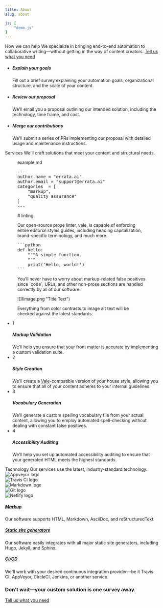 ```yaml
---
title: About
slug: about

js: [
    "demo.js"
]
---
```

<section class="bg-white">
   <div class="container">
      <div class="row justify-content-center text-center section-intro">
         <div class="col-12 col-md-9 col-lg-8">
            <span class="title-decorative">How we can help</span>
            <span class="lead">
            We specialize in bringing end-to-end automation to collaborative writing&mdash;without getting in the way of content creators.
            </span>
            <a href="https://errata-ai.typeform.com/to/Cfsj5g" class="btn btn-primary btn-lg">Tell us what you need</a>
         </div>
         <!--end of col-->
      </div>
      <!--end of row-->
      <ul class="row feature-list">
         <li class="col-12 col-md-4">
            <i class="icon-info h1 text-teal"></i>
            <h5>Explain your goals</h5>
            <p>
               Fill out a brief survey explaining your automation goals, organizational structure, and the scale of your content.
            </p>
         </li>
         <!--end of col-->
         <li class="col-12 col-md-4">
            <i class="icon-users h1 text-purple"></i>
            <h5>Review our proposal</h5>
            <p>
               We'll email you a proposal outlining our intended solution, including the technology, time frame, and cost.
            </p>
         </li>
         <!--end of col-->
         <li class="col-12 col-md-4">
            <i class="icon-check h1 text-red"></i>
            <h5>Merge our contributions</h5>
            <p>
               We'll submit a series of PRs implementing our proposal with detailed usage and maintenance instructions.
            </p>
         </li>
         <!--end of col-->
      </ul>
      <!--end of row-->
   </div>
   <!--end of container-->
</section>
<section class="bg-white">
   <div class="container">
      <div class="row justify-content-center text-center section-intro">
         <div class="col-12 col-md-9 col-lg-8">
            <span id="customization" class="title-decorative">Services</span>
            <span class="lead">
            We'll craft solutions that meet your content and structural needs.
            </span>
         </div>
         <!--end of col-->
      </div>
      <!--end of row-->
      <div class="row row-eq-height">
         <div class="col-md-6 d-none d-md-block">
            <figure class="gist window"><figcaption><span class="chrome button close"></span><span class="chrome button minimize"></span><span class="chrome button fullscreen"></span><span class="chrome title">example.md</span></figcaption><pre id="sec-1">---
author.name = "errata.ai"
author.email = "support@errata.ai"
categories  = [
    "markup",
    "quality assurance"
]
---</pre>
                    <span id="sec-2" class="text-fade">
                        <p><span id="E002" title="ERROR: capitalize headings"># linting</span></p>
                        <p>
                            Our open-source prose linter, <span id="E001" title="ERROR: expected 'Vale'">vale</span>, is capable of enforcing
                            entire editorial styles guides, including heading capitalization, brand-specific terminology, and much more.
                        </p>
                    </span>
                    <pre class="text-fade">```python
def hello:
    """A simple function.
    """
    print('Hello, world!')
```</pre>
                    <p id="sec-3" class="text-fade">You'll never have to worry about markup-related false positives since <span id="E003" title="spelling exception">`code`</span>, URLs, and other non-prose sections are handled correctly by all of our software.</p>
                    <span id="sec-4" class="text-fade">
                    <p><span id="E004" title="ERROR: missing alt text">![](image.png "Title Text")</span></p>
                    <p>Everything from color contrasts to image alt text will be checked against the latest standards.</p>
                    </span></figure>
         </div>
         <div class="col-12 col-md-6">
            <ul class="nav nav-cards" role="tablist">
               <li>
                  <div class="card active" data-toggle="tab" href="#content-1" role="tab" aria-controls="content-1" aria-selected="true">
                     <div class="card-body">
                        <div class="media align-items-center">
                           <div class="step-circle mr-4">1</div>
                           <div class="media-body">
                              <h5>Markup Validation</h5>
                              <span>
                                We'll help you ensure that your front matter is accurate by implementing a custom validation suite.
                              </span>
                           </div>
                        </div>
                     </div>
                  </div>
               </li>
               <li>
                  <div class="card" data-toggle="tab" href="#content-2" role="tab" aria-controls="content-2" aria-selected="false">
                     <div class="card-body">
                        <div class="media align-items-center">
                           <div class="step-circle mr-4">2</div>
                           <div class="media-body">
                              <h5>Style Creation</h5>
                              <span>
                              We'll create a <a href="https://errata.ai/vale/getting-started/">Vale</a>-compatible version of your house style, allowing you to ensure that all of your content adheres to your internal guidelines.
                              </span>
                           </div>
                        </div>
                     </div>
                  </div>
               </li>
               <li>
                  <div class="card" data-toggle="tab" href="#content-3" role="tab" aria-controls="content-3" aria-selected="false">
                     <div class="card-body">
                        <div class="media align-items-center">
                           <div class="step-circle mr-4">3</div>
                           <div class="media-body">
                              <h5>Vocabulary Generation</h5>
                              <span>
                              We'll generate a custom spelling vocabulary file from your actual content, allowing you to employ automated spell-checking without dealing with constant false positives.
                              </span>
                           </div>
                        </div>
                     </div>
                  </div>
               </li>
               <li>
                  <div class="card" data-toggle="tab" href="#content-4" role="tab" aria-controls="content-4" aria-selected="false">
                     <div class="card-body">
                        <div class="media align-items-center">
                           <div class="step-circle mr-4">4</div>
                           <div class="media-body">
                              <h5>Accessibility Auditing</h5>
                              <span>
                              We'll help you set up automated accessibility auditing to ensure that your generated HTML meets the highest standards.
                              </span>
                           </div>
                        </div>
                     </div>
                  </div>
               </li>
            </ul>
         </div>
      </div>
      <!--end of col-->
   <!--end of row-->
   </div>
   <!--end of container-->
</section>

<section class="bg-white">
   <div class="container">
      <div class="row justify-content-center text-center section-intro">
         <div class="col-12 col-md-9 col-lg-8">
            <span id="tech" class="title-decorative">Technology</span>
            <span class="lead">
            Our services use the latest, industry-standard technology.
            </span>
         </div>
      </div>
      <div class="row justify-content-around align-items-center">
         <div class="col-md-6 col-lg-3 d-none d-md-block">
            <div class="gallery" id="gallery">
               <div class="mb-3 pics animation all 2">
                  <img class="img-fluid w-100" src="/img/Appveyor.png" alt="Appveyor logo">
               </div>
               <div class="mb-3 pics animation all 1">
                  <img class="img-fluid w-100" src="/img/travis.png" alt="Travis CI logo">
               </div>
               <div class="mb-3 pics animation all 2">
                  <img class="img-fluid w-100" src="/img/mdown.png" alt="Markdown logo">
               </div>
               <div class="mb-3 pics animation all 1">
                  <img id="col-lead" class="img-fluid w-100" src="/img/git.png" alt="Git logo">
               </div>
               <div class="mb-3 pics animation all 2">
                  <img class="img-fluid w-100" src="/img/netlify.png" alt="Netlify logo">
               </div>
            </div>
         </div>
         <div class="col-12 col-md-8 col-lg-6">
            <div class="accordion" id="accordion-1" data-children=".accordion-item">
               <div class="accordion-item">
                  <a data-toggle="collapse" data-parent="#accordion-1" href="#accordion-panel-1" aria-expanded="true" aria-controls="accordion-1">
                     <h5>Markup</h5>
                     <i class="h5 icon-chevron-small-right"></i>
                  </a>
                  <div id="accordion-panel-1" class="collapse show" role="tabpanel">
                     <p>
                        Our software supports HTML, Markdown, AsciiDoc, and reStructuredText.
                     </p>
                  </div>
               </div>
               <div class="accordion-item">
                  <a data-toggle="collapse" data-parent="#accordion-1" href="#accordion-panel-2" aria-expanded="false" aria-controls="accordion-1">
                     <h5>Static site generators</h5>
                     <i class="h5 icon-chevron-small-right"></i>
                  </a>
                  <div id="accordion-panel-2" class="collapse" role="tabpanel">
                     <p>
                        Our software easily integrates with all major static site generators, including Hugo, Jekyll, and Sphinx.
                     </p>
                  </div>
               </div>
               <div class="accordion-item">
                  <a data-toggle="collapse" data-parent="#accordion-1" href="#accordion-panel-3" aria-expanded="false" aria-controls="accordion-1">
                     <h5>CI/CD</h5>
                     <i class="h5 icon-chevron-small-right"></i>
                  </a>
                  <div id="accordion-panel-3" class="collapse" role="tabpanel">
                     <p>
                        We'll work with your desired continuous integration provider&mdash;be it Travis CI, AppVeyor, CircleCI, Jenkins, or another service.
                     </p>
                  </div>
               </div>
            </div>
         </div>
         <!--end of col-->
      </div>
      <!--end of row-->
   </div>
   <!--end of container-->
</section>

<section class="bg-dark">
    <div class="container">
        <div class="row section-intro row justify-content-center text-center">
            <div class="col-12 text-center">
                <h3 class="h3">Don’t wait&mdash;your custom solution is one survey away.</h3>
                <a href="https://errata-ai.typeform.com/to/Cfsj5g" class="btn btn-success btn-lg">Tell us what you need</a>
            </div>
            <!--end of col-->
        </div>
        <!--end of row-->
    </div>
    <!--end of container-->
</section>
